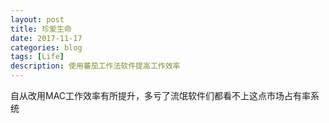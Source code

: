 ```yaml
---
layout: post
title: 珍爱生命
date: 2017-11-17
categories: blog
tags: [Life]
description: 使用蕃茄工作法软件提高工作效率
---
```


自从改用MAC工作效率有所提升，多亏了流氓软件们都看不上这点市场占有率系统